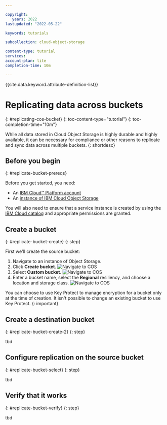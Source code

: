 ```yaml
---

copyright:
   years: 2022
lastupdated: "2022-05-22"

keywords: tutorials

subcollection: cloud-object-storage

content-type: tutorial
services: 
account-plan: lite 
completion-time: 10m 

---
```


{{site.data.keyword.attribute-definition-list}}

# Replicating data across buckets 
{: #replicating-cos-bucket}
{: toc-content-type="tutorial"}
{: toc-completion-time="10m"} 

While all data stored in Cloud Object Storage is highly durable and highly available, it can be necessary for compliance or other reasons to replicate and sync data across multiple buckets. 
{: shortdesc}

## Before you begin
{: #replicate-bucket-prereqs}

Before you get started, you need:

- An [IBM Cloud™ Platform account](http://cloud.ibm.com/)
- An [instance of IBM Cloud Object Storage](http://cloud.ibm.com/catalog/services/cloud-object-storage)

You will also need to ensure that a service instance is created by using the [IBM Cloud catalog](https://cloud.ibm.com/catalog) and appropriate permissions are granted. 

## Create a bucket
{: #replicate-bucket-create}
{: step}

First we'll create the source bucket:

1. Navigate to an instance of Object Storage.
2. Click **Create bucket**.
![Navigate to COS](https://docs-resources.s3.us.cloud-object-storage.appdomain.cloud/rep-tut-1.png)
2. Select **Custom bucket**.
![Navigate to COS](https://docs-resources.s3.us.cloud-object-storage.appdomain.cloud/rep-tut-2.png)
3. Enter a bucket name, select the **Regional** resiliency, and choose a location and storage class.
![Navigate to COS](https://docs-resources.s3.us.cloud-object-storage.appdomain.cloud/rep-tut-3.png)

You can choose to use Key Protect to manage encryption for a bucket only at the time of creation. It isn't possible to change an existing bucket to use Key Protect.
{: important}

## Create a destination bucket
{: #replicate-bucket-create-2}
{: step}

tbd


## Configure replication on the source bucket
{: #replicate-bucket-select}
{: step}

tbd

## Verify that it works
{: #replicate-bucket-verify}
{: step}

tbd

